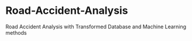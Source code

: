# Road-Accident-Analysis
Road Accident Analysis with Transformed Database and Machine Learning methods
